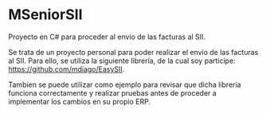 # MSeniorSII
Proyecto en C# para proceder al envío de las facturas al SII.

Se trata de un proyecto personal para poder realizar el envío de las facturas al SII. Para ello, se utiliza la siguiente librería, de la cual soy participe: https://github.com/mdiago/EasySII.

Tambíen se puede utilizar como ejemplo para revisar que dicha librería funciona correctamente y realizar pruebas antes de proceder a implementar los cambios en su propio ERP.
